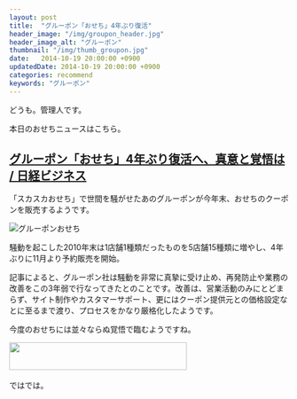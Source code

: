 ```yaml
---
layout: post
title:  "グルーポン「おせち」4年ぶり復活"
header_image: "/img/groupon_header.jpg"
header_image_alt: "グルーポン"
thumbnail: "/img/thumb_groupon.jpg"
date:   2014-10-19 20:00:00 +0900
updatedDate: 2014-10-19 20:00:00 +0900
categories: recommend
keywords: "グルーポン"
---
```


どうも。管理人です。

本日のおせちニュースはこちら。

<!-- more -->

## [グルーポン「おせち」4年ぶり復活へ、真意と覚悟は / 日経ビジネス](http://business.nikkeibp.co.jp/article/opinion/20141016/272658/)

「スカスカおせち」で世間を騒がせたあのグルーポンが今年末、おせちのクーポンを販売するようです。

![グルーポンおせち](http://business.nikkeibp.co.jp/article/opinion/20141016/272658/ph1.jpg)

騒動を起こした2010年末は1店舗1種類だったものを5店舗15種類に増やし、4年ぶりに11月より予約販売を開始。

記事によると、グルーポン社は騒動を非常に真摯に受け止め、再発防止や業務の改善をこの3年弱で行なってきたとのことです。改善は、営業活動のみにとどまらず、サイト制作やカスタマーサポート、更にはクーポン提供元との価格設定なとに至るまで渡り、プロセスをかなり厳格化したようです。

今度のおせちには並々ならぬ覚悟で臨むようですね。

<a href="http://px.a8.net/svt/ejp?a8mat=2BYJ9M+GAG16Q+2Z76+639IP" target="_blank">
<img border="0" width="320" height="50" alt="" src="http://www22.a8.net/svt/bgt?aid=141019402985&wid=003&eno=01&mid=s00000013893001023000&mc=1"></a>
<img border="0" width="1" height="1" src="http://www18.a8.net/0.gif?a8mat=2BYJ9M+GAG16Q+2Z76+639IP" alt="">

ではでは。